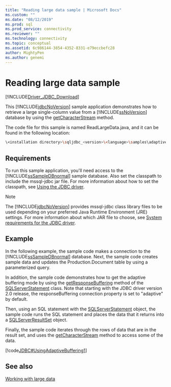 ```yaml
---
title: "Reading large data sample | Microsoft Docs"
ms.custom: ""
ms.date: "08/12/2019"
ms.prod: sql
ms.prod_service: connectivity
ms.reviewer: ""
ms.technology: connectivity
ms.topic: conceptual
ms.assetid: 6c986144-3854-4352-8331-e79eccbefc28
author: MightyPen
ms.author: genemi
---
```


# Reading large data sample

[!INCLUDE[Driver_JDBC_Download](../../../includes/driver_jdbc_download.md)]

This [!INCLUDE[jdbcNoVersion](../../../includes/jdbcnoversion_md.md)] sample application demonstrates how to retrieve a large single-column value from a [!INCLUDE[ssNoVersion](../../../includes/ssnoversion-md.md)] database by using the [getCharacterStream](../../../connect/jdbc/reference/getcharacterstream-method-sqlserverresultset.md) method.

The code file for this sample is named ReadLargeData.java, and it can be found in the following location:

```bash
\<installation directory>\sqljdbc_<version>\<language>\samples\adaptive
```

## Requirements

To run this sample application, you'll need access to the [!INCLUDE[ssSampleDBnormal](../../../includes/sssampledbnormal_md.md)] sample database. Also set the classpath to include the mssql-jdbc jar file. For more information about how to set the classpath, see [Using the JDBC driver](../../../connect/jdbc/using-the-jdbc-driver.md).

> [!NOTE]  
> The [!INCLUDE[jdbcNoVersion](../../../includes/jdbcnoversion_md.md)] provides mssql-jdbc class library files to be used depending on your preferred Java Runtime Environment (JRE) settings. For more information about which JAR file to choose, see [System requirements for the JDBC driver](../../../connect/jdbc/system-requirements-for-the-jdbc-driver.md).

## Example

In the following example, the sample code makes a connection to the [!INCLUDE[ssSampleDBnormal](../../../includes/sssampledbnormal_md.md)] database. Next, the sample code creates sample data and updates the Production.Document table by using a parameterized query.

In addition, the sample code demonstrates how to get the adaptive buffering mode by using the [getResponseBuffering](../../../connect/jdbc/reference/getresponsebuffering-method-sqlserverstatement.md) method of the [SQLServerStatement](../../../connect/jdbc/reference/sqlserverstatement-class.md) class. Note that starting with the JDBC driver version 2.0 release, the responseBuffering connection property is set to "adaptive" by default.

Then, using an SQL statement with the [SQLServerStatement](../../../connect/jdbc/reference/sqlserverstatement-class.md) object, the sample code runs the SQL statement and places the data that it returns into a [SQLServerResultSet](../../../connect/jdbc/reference/sqlserverresultset-class.md) object.

Finally, the sample code iterates through the rows of data that are in the result set, and uses the [getCharacterStream](../../../connect/jdbc/reference/getcharacterstream-method-sqlserverresultset.md) method to access some of the data.

[!code[JDBC#UsingAdaptiveBuffering1](../../../connect/jdbc/codesnippet/Java/reading-large-data-sample_1.java)]

## See also

[Working with large data](../../../connect/jdbc/code-samples/working-with-large-data.md)
